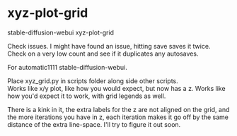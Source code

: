 # xyz-plot-grid
stable-diffusion-webui xyz-plot-grid

Check issues. I might have found an issue, hitting save saves it twice. Check on a very low count and see if it duplicates any autosaves.

For automatic1111 stable-diffusion-webui.

Place xyz_grid.py in scripts folder along side other scripts.  
Works like x/y plot, like how you would expect, but now has a z.
Works like how you'd expect it to work, with grid legends as well.

There is a kink in it, the extra labels for the z are not aligned on the grid, and the more iterations you have in z,
each iteration makes it go off by the same distance of the extra line-space. I'll try to figure it out soon.
